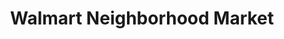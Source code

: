 ---
title: "Walmart Neighborhood Market"
url: /fort-worth/walmart-neighborhood-market-park-vista-boulevard/
shop: Supermarkt
---